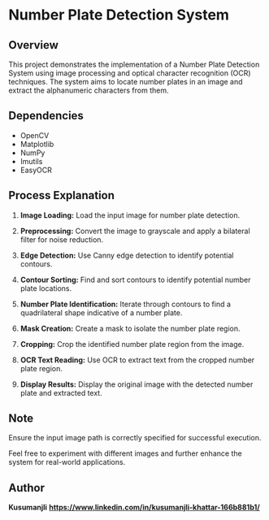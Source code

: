 # Number Plate Detection System

## Overview
This project demonstrates the implementation of a Number Plate Detection System using image processing and optical character recognition (OCR) techniques. The system aims to locate number plates in an image and extract the alphanumeric characters from them.

## Dependencies
- OpenCV
- Matplotlib
- NumPy
- Imutils
- EasyOCR

## Process Explanation

1. **Image Loading:** Load the input image for number plate detection.

2. **Preprocessing:** Convert the image to grayscale and apply a bilateral filter for noise reduction.

3. **Edge Detection:** Use Canny edge detection to identify potential contours.

4. **Contour Sorting:** Find and sort contours to identify potential number plate locations.

5. **Number Plate Identification:** Iterate through contours to find a quadrilateral shape indicative of a number plate.

6. **Mask Creation:** Create a mask to isolate the number plate region.

7. **Cropping:** Crop the identified number plate region from the image.

8. **OCR Text Reading:** Use OCR to extract text from the cropped number plate region.

9. **Display Results:** Display the original image with the detected number plate and extracted text.

## Note
Ensure the input image path is correctly specified for successful execution.

Feel free to experiment with different images and further enhance the system for real-world applications.

## Author
**Kusumanjli**
**https://www.linkedin.com/in/kusumanjli-khattar-166b881b1/**


